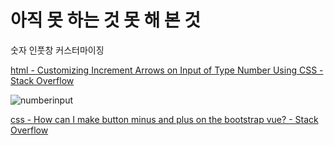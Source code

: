 # 아직 못 하는 것 못 해 본 것



숫자 인풋창 커스터마이징

[html - Customizing Increment Arrows on Input of Type Number Using CSS - Stack Overflow](https://stackoverflow.com/questions/45396280/customizing-increment-arrows-on-input-of-type-number-using-css)

![numberinput](/img/numberinput.png)

[css - How can I make button minus and plus on the bootstrap vue? - Stack Overflow](https://stackoverflow.com/questions/52658814/how-can-i-make-button-minus-and-plus-on-the-bootstrap-vue/52659263)